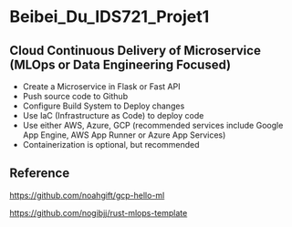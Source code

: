 # Beibei_Du_IDS721_Projet1

## Cloud Continuous Delivery of Microservice (MLOps or Data Engineering Focused)
- Create a Microservice in Flask or Fast API
- Push source code to Github
- Configure Build System to Deploy changes
- Use IaC (Infrastructure as Code) to deploy code
- Use either AWS, Azure, GCP (recommended services include Google App Engine, AWS App Runner or Azure App Services)
- Containerization is optional, but recommended


## Reference
https://github.com/noahgift/gcp-hello-ml

https://github.com/nogibjj/rust-mlops-template


